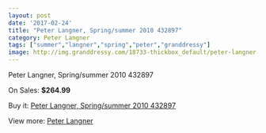 ```yaml
---
layout: post
date: '2017-02-24'
title: "Peter Langner, Spring/summer 2010 432897"
category: Peter Langner
tags: ["summer","langner","spring","peter","granddressy"]
image: http://img.granddressy.com/18733-thickbox_default/peter-langner-spring-summer-2010-432897.jpg
---
```

Peter Langner, Spring/summer 2010 432897

On Sales: **$264.99**
<a href="https://www.granddressy.com/en/peter-langner/17716-peter-langner-spring-summer-2010-432897.html"><amp-img layout="responsive" width="600" height="600" src="//img.granddressy.com/18733-thickbox_default/peter-langner-spring-summer-2010-432897.jpg" alt="Peter Langner, Spring/summer 2010 432897 0" /></a>

Buy it: [Peter Langner, Spring/summer 2010 432897](https://www.granddressy.com/en/peter-langner/17716-peter-langner-spring-summer-2010-432897.html "Peter Langner, Spring/summer 2010 432897")

View more: [Peter Langner](https://www.granddressy.com/en/91-peter-langner "Peter Langner")